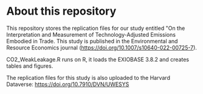 # About this repository

This repository stores the replication files for our study entitled "On the Interpretation and Measurement of Technology-Adjusted Emissions Embodied in Trade. This study is published in the Environmental and Resource Economics journal (https://doi.org/10.1007/s10640-022-00725-7).

CO2_WeakLeakage.R runs on R, it loads the EXIOBASE 3.8.2 and creates tables and figures. 

The replication files for this study is also uploaded to the Harvard Dataverse: https://doi.org/10.7910/DVN/UWESYS

